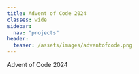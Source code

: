 ```yaml
---
title: Advent of Code 2024
classes: wide
sidebar:
  nav: "projects"
header:
  teaser: /assets/images/adventofcode.png
---
```


Advent of Code 2024